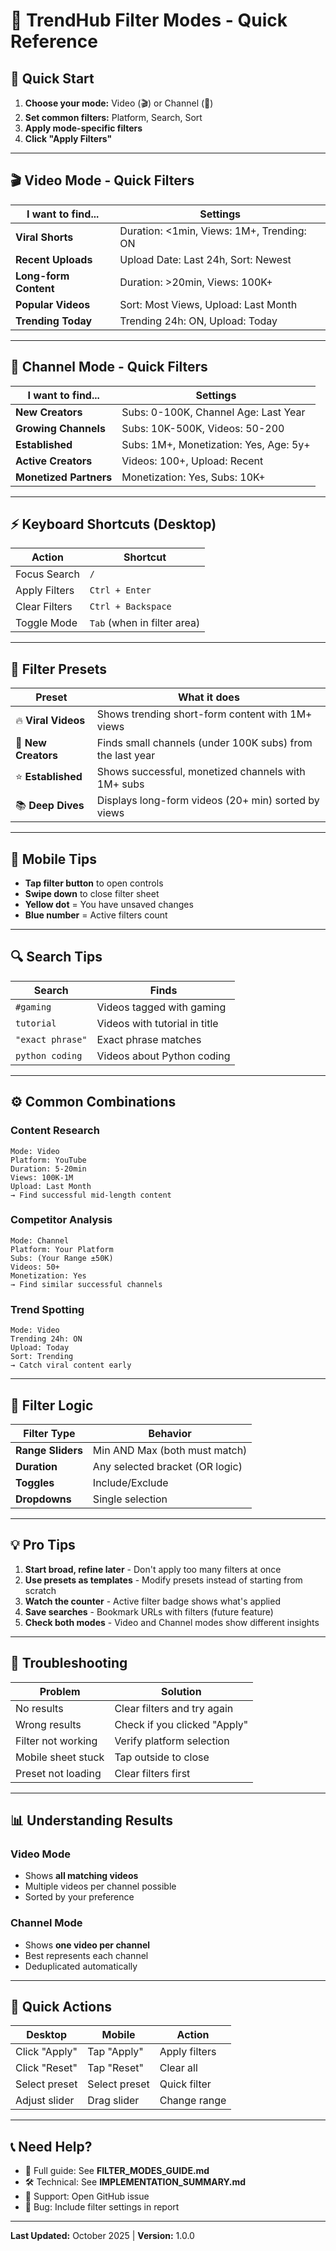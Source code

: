 # 🚀 TrendHub Filter Modes - Quick Reference

## 🎯 Quick Start

1. **Choose your mode:** Video (🎬) or Channel (👤)
2. **Set common filters:** Platform, Search, Sort
3. **Apply mode-specific filters**
4. **Click "Apply Filters"**

---

## 🎬 Video Mode - Quick Filters

| I want to find... | Settings |
|-------------------|----------|
| **Viral Shorts** | Duration: <1min, Views: 1M+, Trending: ON |
| **Recent Uploads** | Upload Date: Last 24h, Sort: Newest |
| **Long-form Content** | Duration: >20min, Views: 100K+ |
| **Popular Videos** | Sort: Most Views, Upload: Last Month |
| **Trending Today** | Trending 24h: ON, Upload: Today |

---

## 👤 Channel Mode - Quick Filters

| I want to find... | Settings |
|-------------------|----------|
| **New Creators** | Subs: 0-100K, Channel Age: Last Year |
| **Growing Channels** | Subs: 10K-500K, Videos: 50-200 |
| **Established** | Subs: 1M+, Monetization: Yes, Age: 5y+ |
| **Active Creators** | Videos: 100+, Upload: Recent |
| **Monetized Partners** | Monetization: Yes, Subs: 10K+ |

---

## ⚡ Keyboard Shortcuts (Desktop)

| Action | Shortcut |
|--------|----------|
| Focus Search | `/` |
| Apply Filters | `Ctrl + Enter` |
| Clear Filters | `Ctrl + Backspace` |
| Toggle Mode | `Tab` (when in filter area) |

---

## 🎨 Filter Presets

| Preset | What it does |
|--------|-------------|
| 🔥 **Viral Videos** | Shows trending short-form content with 1M+ views |
| 🌱 **New Creators** | Finds small channels (under 100K subs) from the last year |
| ⭐ **Established** | Shows successful, monetized channels with 1M+ subs |
| 📚 **Deep Dives** | Displays long-form videos (20+ min) sorted by views |

---

## 📱 Mobile Tips

- **Tap filter button** to open controls
- **Swipe down** to close filter sheet
- **Yellow dot** = You have unsaved changes
- **Blue number** = Active filters count

---

## 🔍 Search Tips

| Search | Finds |
|--------|-------|
| `#gaming` | Videos tagged with gaming |
| `tutorial` | Videos with tutorial in title |
| `"exact phrase"` | Exact phrase matches |
| `python coding` | Videos about Python coding |

---

## ⚙️ Common Combinations

### Content Research
```
Mode: Video
Platform: YouTube
Duration: 5-20min
Views: 100K-1M
Upload: Last Month
→ Find successful mid-length content
```

### Competitor Analysis
```
Mode: Channel
Platform: Your Platform
Subs: (Your Range ±50K)
Videos: 50+
Monetization: Yes
→ Find similar successful channels
```

### Trend Spotting
```
Mode: Video
Trending 24h: ON
Upload: Today
Sort: Trending
→ Catch viral content early
```

---

## 🎯 Filter Logic

| Filter Type | Behavior |
|-------------|----------|
| **Range Sliders** | Min AND Max (both must match) |
| **Duration** | Any selected bracket (OR logic) |
| **Toggles** | Include/Exclude |
| **Dropdowns** | Single selection |

---

## 💡 Pro Tips

1. **Start broad, refine later** - Don't apply too many filters at once
2. **Use presets as templates** - Modify presets instead of starting from scratch
3. **Watch the counter** - Active filter badge shows what's applied
4. **Save searches** - Bookmark URLs with filters (future feature)
5. **Check both modes** - Video and Channel modes show different insights

---

## 🐛 Troubleshooting

| Problem | Solution |
|---------|----------|
| No results | Clear filters and try again |
| Wrong results | Check if you clicked "Apply" |
| Filter not working | Verify platform selection |
| Mobile sheet stuck | Tap outside to close |
| Preset not loading | Clear filters first |

---

## 📊 Understanding Results

### Video Mode
- Shows **all matching videos**
- Multiple videos per channel possible
- Sorted by your preference

### Channel Mode
- Shows **one video per channel**
- Best represents each channel
- Deduplicated automatically

---

## 🚀 Quick Actions

| Desktop | Mobile | Action |
|---------|--------|--------|
| Click "Apply" | Tap "Apply" | Apply filters |
| Click "Reset" | Tap "Reset" | Clear all |
| Select preset | Select preset | Quick filter |
| Adjust slider | Drag slider | Change range |

---

## 📞 Need Help?

- 📖 Full guide: See **FILTER_MODES_GUIDE.md**
- 🛠️ Technical: See **IMPLEMENTATION_SUMMARY.md**
- 💬 Support: Open GitHub issue
- 🐛 Bug: Include filter settings in report

---

**Last Updated:** October 2025 | **Version:** 1.0.0